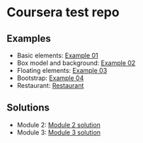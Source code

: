 # Coursera test repo

## Examples

* Basic elements: [Example 01](./examples/example01.html)
* Box model and background: [Example 02](./examples/example02.html)
* Floating elements: [Example 03](./examples/example03.html)
* Bootstrap: [Example 04](./examples/example04.html)
* Restaurant: [Restaurant](./examples/restaurant/)

## Solutions

* Module 2: [Module 2 solution](./module2-solution/)
* Module 3: [Module 3 solution](./module3-solution/)
